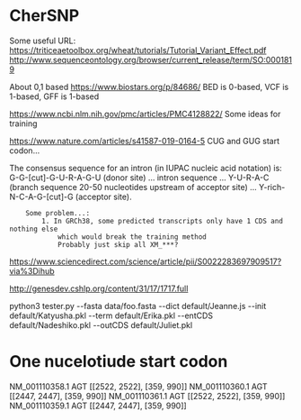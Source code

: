 # CherSNP

Some useful URL:
https://triticeaetoolbox.org/wheat/tutorials/Tutorial_Variant_Effect.pdf
http://www.sequenceontology.org/browser/current_release/term/SO:0001819

About 0,1 based
https://www.biostars.org/p/84686/
BED is 0-based, VCF is 1-based, GFF is 1-based

https://www.ncbi.nlm.nih.gov/pmc/articles/PMC4128822/
Some ideas for training

https://www.nature.com/articles/s41587-019-0164-5
CUG and GUG start codon...

The consensus sequence for an intron (in IUPAC nucleic acid notation) is: G-G-[cut]-G-U-R-A-G-U (donor site) ... intron sequence ... Y-U-R-A-C (branch sequence 20-50 nucleotides upstream of acceptor site) ... Y-rich-N-C-A-G-[cut]-G (acceptor site).


		Some problem...:
			1. In GRCh38, some predicted transcripts only have 1 CDS and nothing else
				which would break the training method
				Probably just skip all XM_***?

https://www.sciencedirect.com/science/article/pii/S0022283697909517?via%3Dihub

http://genesdev.cshlp.org/content/31/17/1717.full

python3 tester.py --fasta data/foo.fasta --dict default/Jeanne.js --init default/Katyusha.pkl --term default/Erika.pkl --entCDS default/Nadeshiko.pkl --outCDS default/Juliet.pkl

# One nucelotiude start codon
NM_001110358.1 AGT [[2522, 2522], [359, 990]]
NM_001110360.1 AGT [[2447, 2447], [359, 990]]
NM_001110361.1 AGT [[2522, 2522], [359, 990]]
NM_001110359.1 AGT [[2447, 2447], [359, 990]]

